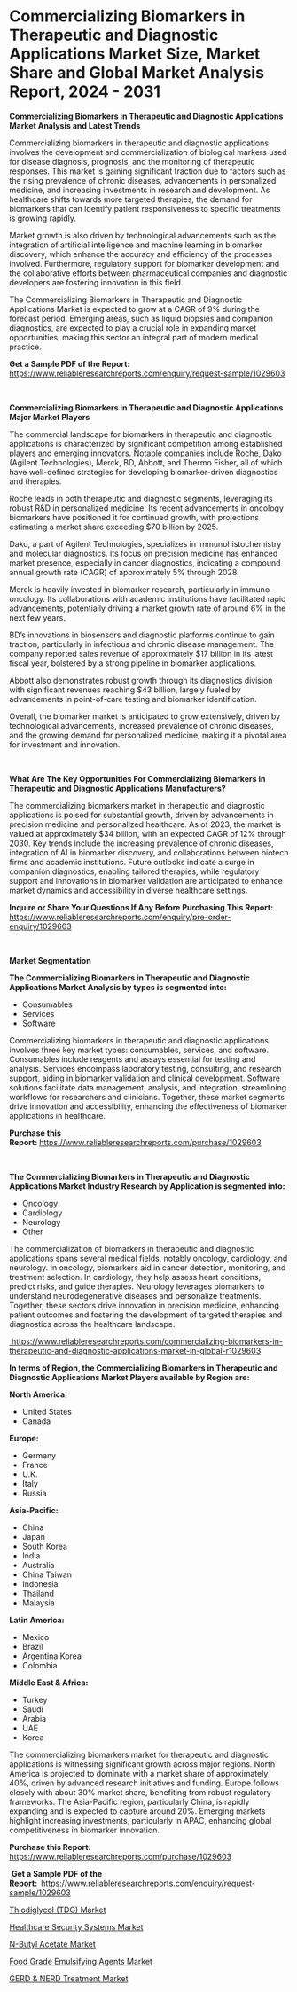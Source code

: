 <p><h1>Commercializing Biomarkers in Therapeutic and Diagnostic Applications Market Size, Market Share and Global Market Analysis Report, 2024 - 2031</h1></p><p><strong>Commercializing Biomarkers in Therapeutic and Diagnostic Applications Market Analysis and Latest Trends</strong></p>
<p><p>Commercializing biomarkers in therapeutic and diagnostic applications involves the development and commercialization of biological markers used for disease diagnosis, prognosis, and the monitoring of therapeutic responses. This market is gaining significant traction due to factors such as the rising prevalence of chronic diseases, advancements in personalized medicine, and increasing investments in research and development. As healthcare shifts towards more targeted therapies, the demand for biomarkers that can identify patient responsiveness to specific treatments is growing rapidly. </p><p>Market growth is also driven by technological advancements such as the integration of artificial intelligence and machine learning in biomarker discovery, which enhance the accuracy and efficiency of the processes involved. Furthermore, regulatory support for biomarker development and the collaborative efforts between pharmaceutical companies and diagnostic developers are fostering innovation in this field. </p><p>The Commercializing Biomarkers in Therapeutic and Diagnostic Applications Market is expected to grow at a CAGR of 9% during the forecast period. Emerging areas, such as liquid biopsies and companion diagnostics, are expected to play a crucial role in expanding market opportunities, making this sector an integral part of modern medical practice.</p></p>
<p><strong>Get a Sample PDF of the Report:&nbsp;</strong> <a href="https://www.reliableresearchreports.com/enquiry/request-sample/1029603">https://www.reliableresearchreports.com/enquiry/request-sample/1029603</a></p>
<p>&nbsp;</p>
<p><strong>Commercializing Biomarkers in Therapeutic and Diagnostic Applications Major Market Players</strong></p>
<p><p>The commercial landscape for biomarkers in therapeutic and diagnostic applications is characterized by significant competition among established players and emerging innovators. Notable companies include Roche, Dako (Agilent Technologies), Merck, BD, Abbott, and Thermo Fisher, all of which have well-defined strategies for developing biomarker-driven diagnostics and therapies.</p><p>Roche leads in both therapeutic and diagnostic segments, leveraging its robust R&D in personalized medicine. Its recent advancements in oncology biomarkers have positioned it for continued growth, with projections estimating a market share exceeding $70 billion by 2025. </p><p>Dako, a part of Agilent Technologies, specializes in immunohistochemistry and molecular diagnostics. Its focus on precision medicine has enhanced market presence, especially in cancer diagnostics, indicating a compound annual growth rate (CAGR) of approximately 5% through 2028.</p><p>Merck is heavily invested in biomarker research, particularly in immuno-oncology. Its collaborations with academic institutions have facilitated rapid advancements, potentially driving a market growth rate of around 6% in the next few years.</p><p>BD’s innovations in biosensors and diagnostic platforms continue to gain traction, particularly in infectious and chronic disease management. The company reported sales revenue of approximately $17 billion in its latest fiscal year, bolstered by a strong pipeline in biomarker applications.</p><p>Abbott also demonstrates robust growth through its diagnostics division with significant revenues reaching $43 billion, largely fueled by advancements in point-of-care testing and biomarker identification.</p><p>Overall, the biomarker market is anticipated to grow extensively, driven by technological advancements, increased prevalence of chronic diseases, and the growing demand for personalized medicine, making it a pivotal area for investment and innovation.</p></p>
<p>&nbsp;</p>
<p><strong>What Are The Key Opportunities For Commercializing Biomarkers in Therapeutic and Diagnostic Applications Manufacturers?</strong></p>
<p><p>The commercializing biomarkers market in therapeutic and diagnostic applications is poised for substantial growth, driven by advancements in precision medicine and personalized healthcare. As of 2023, the market is valued at approximately $34 billion, with an expected CAGR of 12% through 2030. Key trends include the increasing prevalence of chronic diseases, integration of AI in biomarker discovery, and collaborations between biotech firms and academic institutions. Future outlooks indicate a surge in companion diagnostics, enabling tailored therapies, while regulatory support and innovations in biomarker validation are anticipated to enhance market dynamics and accessibility in diverse healthcare settings.</p></p>
<p><strong>Inquire or Share Your Questions If Any Before Purchasing This Report:</strong> <a href="https://www.reliableresearchreports.com/enquiry/pre-order-enquiry/1029603">https://www.reliableresearchreports.com/enquiry/pre-order-enquiry/1029603</a></p>
<p>&nbsp;</p>
<p><strong>Market Segmentation</strong></p>
<p><strong>The Commercializing Biomarkers in Therapeutic and Diagnostic Applications Market Analysis by types is segmented into:</strong></p>
<p><ul><li>Consumables</li><li>Services</li><li>Software</li></ul></p>
<p><p>Commercializing biomarkers in therapeutic and diagnostic applications involves three key market types: consumables, services, and software. Consumables include reagents and assays essential for testing and analysis. Services encompass laboratory testing, consulting, and research support, aiding in biomarker validation and clinical development. Software solutions facilitate data management, analysis, and integration, streamlining workflows for researchers and clinicians. Together, these market segments drive innovation and accessibility, enhancing the effectiveness of biomarker applications in healthcare.</p></p>
<p><strong>Purchase this Report:&nbsp;</strong><a href="https://www.reliableresearchreports.com/purchase/1029603">https://www.reliableresearchreports.com/purchase/1029603</a></p>
<p>&nbsp;</p>
<p><strong>The Commercializing Biomarkers in Therapeutic and Diagnostic Applications Market Industry Research by Application is segmented into:</strong></p>
<p><ul><li>Oncology</li><li>Cardiology</li><li>Neurology</li><li>Other</li></ul></p>
<p><p>The commercialization of biomarkers in therapeutic and diagnostic applications spans several medical fields, notably oncology, cardiology, and neurology. In oncology, biomarkers aid in cancer detection, monitoring, and treatment selection. In cardiology, they help assess heart conditions, predict risks, and guide therapies. Neurology leverages biomarkers to understand neurodegenerative diseases and personalize treatments. Together, these sectors drive innovation in precision medicine, enhancing patient outcomes and fostering the development of targeted therapies and diagnostics across the healthcare landscape.</p></p>
<p><a href="https://www.reliableresearchreports.com/commercializing-biomarkers-in-therapeutic-and-diagnostic-applications-market-in-global-r1029603">&nbsp;https://www.reliableresearchreports.com/commercializing-biomarkers-in-therapeutic-and-diagnostic-applications-market-in-global-r1029603</a></p>
<p><strong>In terms of Region, the Commercializing Biomarkers in Therapeutic and Diagnostic Applications Market Players available by Region are:</strong></p>
<p>
    <p> <strong> North America: </strong>
        <ul>
            <li>United States</li>
            <li>Canada</li>
        </ul>
        </p> 
    <p> <strong> Europe: </strong>
        <ul>
            <li>Germany</li>
            <li>France</li>
            <li>U.K.</li>
            <li>Italy</li>
            <li>Russia</li>
        </ul>
        </p> 
    <p> <strong> Asia-Pacific: </strong>
        <ul>
            <li>China</li>
            <li>Japan</li>
            <li>South Korea</li>
            <li>India</li>
            <li>Australia</li>
            <li>China Taiwan</li>
            <li>Indonesia</li>
            <li>Thailand</li>
            <li>Malaysia</li>
        </ul>
        </p> 
    <p> <strong> Latin America: </strong>
        <ul>
            <li>Mexico</li>
            <li>Brazil</li>
            <li>Argentina Korea</li>
            <li>Colombia</li>
        </ul>
        </p> 
    <p> <strong> Middle East & Africa: </strong>
        <ul>
            <li>Turkey</li>
            <li>Saudi</li>
            <li>Arabia</li>
            <li>UAE</li>
            <li>Korea</li>
        </ul>
    </p>
    </p>
<p><p>The commercializing biomarkers market for therapeutic and diagnostic applications is witnessing significant growth across major regions. North America is projected to dominate with a market share of approximately 40%, driven by advanced research initiatives and funding. Europe follows closely with about 30% market share, benefiting from robust regulatory frameworks. The Asia-Pacific region, particularly China, is rapidly expanding and is expected to capture around 20%. Emerging markets highlight increasing investments, particularly in APAC, enhancing global competitiveness in biomarker innovation.</p></p>
<p><strong>Purchase this Report: </strong><a href="https://www.reliableresearchreports.com/purchase/1029603">https://www.reliableresearchreports.com/purchase/1029603</a></p>
<p>&nbsp;<strong>Get a Sample PDF of the Report:&nbsp;&nbsp;</strong><a href="https://www.reliableresearchreports.com/enquiry/request-sample/1029603">https://www.reliableresearchreports.com/enquiry/request-sample/1029603</a></p>
<p><strong></strong></p>
<p><p><a href="https://medium.com/@keith.sutherland8067/thiodiglycol-tdg-market-indicators-market-size-regional-breakdown-market-player-analysis-and-8fa042cd77ff">Thiodiglycol (TDG) Market</a></p><p><a href="https://www.linkedin.com/pulse/global-healthcare-security-systems-market-size-share-ngt3c?trackingId=NpHYrLFhRsCRlxLD2ElYFQ%3D%3D">Healthcare Security Systems Market</a></p><p><a href="https://github.com/marloy8/Market-Research-Report-List-6/blob/main/n-butyl-acetate-market.md">N-Butyl Acetate Market</a></p><p><a href="https://issuu.com/reportprime-2/docs/food-grade-emulsifying-agents-marke_ba9ae73ca6c806">Food Grade Emulsifying Agents Market</a></p><p><a href="https://www.linkedin.com/pulse/gerd-nerd-treatment-industry-sector-market-dynamics-future-scenarios-xauvc?trackingId=weGjk6tHQ3%2BPpwSfLZRemw%3D%3D">GERD & NERD Treatment Market</a></p></p>